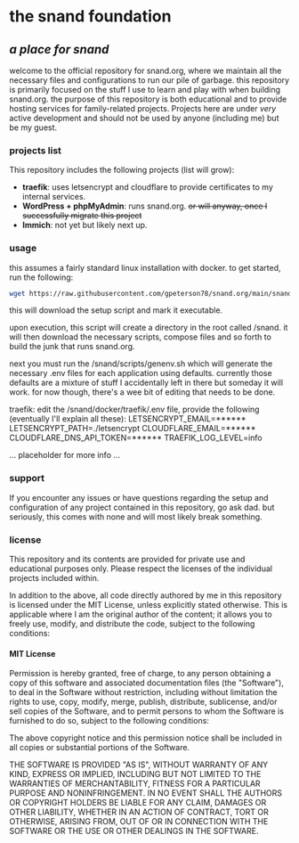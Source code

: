 # the snand foundation
*a place for snand*
---
welcome to the official repository for snand.org, where we maintain all the necessary files and configurations to run our pile of garbage. this repository is primarily focused on the stuff I use to learn and play with when building snand.org. the purpose of this repository is both educational and to provide hosting services for family-related projects. Projects here are under *very* active development and should not be used by anyone (including me) but be my guest.

### projects list
This repository includes the following projects (list will grow):

- **traefik**: uses letsencrypt and cloudflare to provide certificates to my internal services.
- **WordPress + phpMyAdmin**: runs snand.org. ~~or will anyway, once I successfully migrate this project~~
- **Immich**: not yet but likely next up.

### usage
this assumes a fairly standard linux installation with docker.  to get started, run the following:
```sh
wget https://raw.githubusercontent.com/gpeterson78/snand.org/main/snand/setup.sh && chmod +x setup.sh
```
this will download the setup script and mark it executable.

upon execution, this script will create a directory in the root called /snand.  it will then download the necessary scripts, compose files and so forth to build the junk that runs snand.org.

next you must run the /snand/scripts/genenv.sh which will generate the necessary .env files for each application using defaults.  currently those defaults are a mixture of stuff I accidentally left in there but someday it will work.  for now though, there's a wee bit of editing that needs to be done.

traefik:
edit the /snand/docker/traefik/.env file, provide the following (eventually I'll explain all these):
LETSENCRYPT_EMAIL=******
LETSENCRYPT_PATH=./letsencrypt
CLOUDFLARE_EMAIL=******
CLOUDFLARE_DNS_API_TOKEN=******
TRAEFIK_LOG_LEVEL=info

...
placeholder for more info
...

### support
If you encounter any issues or have questions regarding the setup and configuration of any project contained in this repository, go ask dad.  but seriously, this comes with none and will most likely break something.

### license
This repository and its contents are provided for private use and educational purposes only. Please respect the licenses of the individual projects included within.

In addition to the above, all code directly authored by me in this repository is licensed under the MIT License, unless explicitly stated otherwise. This is applicable where I am the original author of the content; it allows you to freely use, modify, and distribute the code, subject to the following conditions:

#### MIT License
Permission is hereby granted, free of charge, to any person obtaining a copy of this software and associated documentation files (the "Software"), to deal in the Software without restriction, including without limitation the rights to use, copy, modify, merge, publish, distribute, sublicense, and/or sell copies of the Software, and to permit persons to whom the Software is furnished to do so, subject to the following conditions:

The above copyright notice and this permission notice shall be included in all copies or substantial portions of the Software.

THE SOFTWARE IS PROVIDED "AS IS", WITHOUT WARRANTY OF ANY KIND, EXPRESS OR IMPLIED, INCLUDING BUT NOT LIMITED TO THE WARRANTIES OF MERCHANTABILITY, FITNESS FOR A PARTICULAR PURPOSE AND NONINFRINGEMENT. IN NO EVENT SHALL THE AUTHORS OR COPYRIGHT HOLDERS BE LIABLE FOR ANY CLAIM, DAMAGES OR OTHER LIABILITY, WHETHER IN AN ACTION OF CONTRACT, TORT OR OTHERWISE, ARISING FROM, OUT OF OR IN CONNECTION WITH THE SOFTWARE OR THE USE OR OTHER DEALINGS IN THE SOFTWARE.